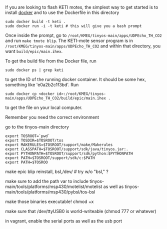 If you are looking to flash KETI motes, the simplest way to get started is to install [docker](http://www.docker.com/)
and to use the Dockerfile in this directory

```
sudo docker build -t keti .
sudo docker run -i -t keti # this will give you a bash prompt
```

Once inside the prompt, go to `/root/KMEG/tinyos-main/apps/UDPEcho_TH_CO2` and run `make tmote blip`. The KETI-mote sensor program is in
`/root/KMEG/tinyos-main/apps/UDPEcho_TH_CO2` and within that directory, you want `build/epic/main.ihex`.

To get the build file from the Docker file, run

```
sudo docker ps | grep keti
```

to get the ID of the running docker container. It should be some hex, something like 'e0a2b2c1f3bd'.
Run

```
sudo docker cp <docker id>:/root/KMEG/tinyos-main/apps/UDPEcho_TH_CO2/build/epic/main.ihex .
```

to get the file on your local computer.

Remember you need the correct environment 

go to the tinyos-main directory

```
export TOSROOT=`pwd`
export TOSDIR=$TOSROOT/tos
export MAKERULES=$TOSROOT/support/make/Makerules
export CLASSPATH=$TOSROOT/support/sdk/java/tinyos.jar:.
export PYTHONPATH=$TOSROOT/support/sdk/python:$PYTHONPATH
export PATH=$TOSROOT/support/sdk/c:$PATH
export PATH=$TOSROO
```

make epic blip reinstall,<node num> bsl,/dev/<usb device> # try w/o "bsl," ?

make sure to add the path var to include tinyos-main/tools/platforms/msp430/motelist/motelist
as well as tinyos-main/tools/platforms/msp430/pybsl/tos-bsl

make those binaries executable! chmod +x

make sure that /dev/ttyUSB0 is world-writeable (chmod 777 or whatever)

in vagrant, enable the serial ports as well as the usb port
